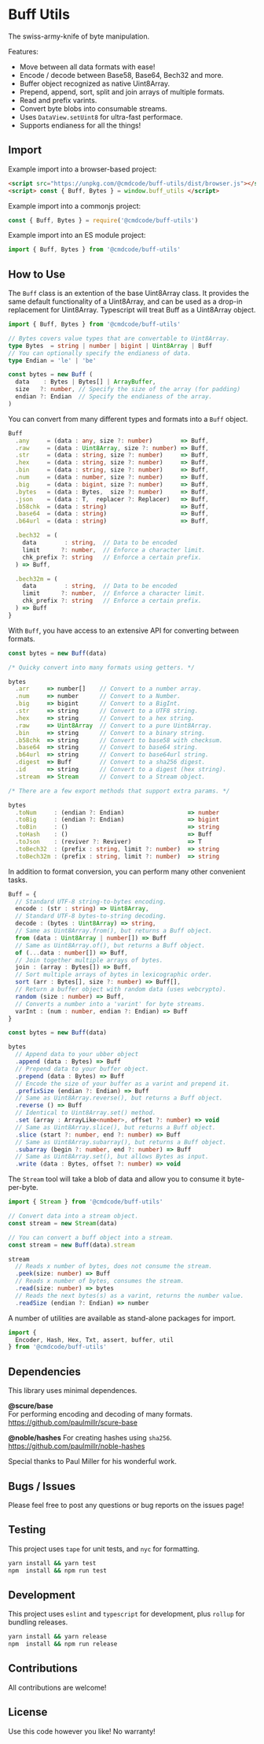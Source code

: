# Buff Utils

The swiss-army-knife of byte manipulation.

Features:
 * Move between all data formats with ease!
 * Encode / decode between Base58, Base64, Bech32 and more.
 * Buffer object recognized as native Uint8Array.
 * Prepend, append, sort, split and join arrays of multiple formats.
 * Read and prefix varints.
 * Convert byte blobs into consumable streams.
 * Uses `DataView.setUint8` for ultra-fast performace.
 * Supports endianess for all the things!

## Import

Example import into a browser-based project:

```html
<script src="https://unpkg.com/@cmdcode/buff-utils/dist/browser.js"></script>
<script> const { Buff, Bytes } = window.buff_utils </script>
```

Example import into a commonjs project:

```ts
const { Buff, Bytes } = require('@cmdcode/buff-utils')
```

Example import into an ES module project:

```ts
import { Buff, Bytes } from '@cmdcode/buff-utils'
```

## How to Use

The `Buff` class is an extention of the base Uint8Array class. It provides the same default functionality of a Uint8Array, and can be used as a drop-in replacement for Uint8Array. Typescript will treat Buff as a Uint8Array object.

```ts
import { Buff, Bytes } from '@cmdcode/buff-utils'

// Bytes covers value types that are convertable to Uint8Array.
type Bytes  = string | number | bigint | Uint8Array | Buff
// You can optionally specify the endianess of data.
type Endian = 'le' | 'be'

const bytes = new Buff (
  data    : Bytes | Bytes[] | ArrayBuffer,  
  size   ?: number, // Specify the size of the array (for padding)
  endian ?: Endian  // Specify the endianess of the array.
)

```
You can convert from many different types and formats into a `Buff` object.

```ts
Buff
  .any     = (data : any, size ?: number)        => Buff,
  .raw     = (data : Uint8Array, size ?: number) => Buff,
  .str     = (data : string, size ?: number)     => Buff,
  .hex     = (data : string, size ?: number)     => Buff,
  .bin     = (data : string, size ?: number)     => Buff,
  .num     = (data : number, size ?: number)     => Buff,
  .big     = (data : bigint, size ?: number)     => Buff,
  .bytes   = (data : Bytes,  size ?: number)     => Buff,
  .json    = (data : T,  replacer ?: Replacer)   => Buff,
  .b58chk  = (data : string)                     => Buff,
  .base64  = (data : string)                     => Buff,
  .b64url  = (data : string)                     => Buff,

  .bech32  = (
    data        : string,  // Data to be encoded
    limit      ?: number,  // Enforce a character limit.
    chk_prefix ?: string   // Enforce a certain prefix.
  ) => Buff,

  .bech32m = (
    data        : string,  // Data to be encoded
    limit      ?: number,  // Enforce a character limit.
    chk_prefix ?: string   // Enforce a certain prefix.
  ) => Buff
}
```

With `Buff`, you have access to an extensive API for converting between formats.

```ts
const bytes = new Buff(data)

/* Quicky convert into many formats using getters. */

bytes
  .arr     => number[]    // Convert to a number array.
  .num     => number      // Convert to a Number.
  .big     => bigint      // Convert to a BigInt.
  .str     => string      // Convert to a UTF8 string.
  .hex     => string      // Convert to a hex string.
  .raw     => Uint8Array  // Convert to a pure Uint8Array.
  .bin     => string      // Convert to a binary string.
  .b58chk  => string      // Convert to base58 with checksum.
  .base64  => string      // Convert to base64 string.
  .b64url  => string      // Convert to base64url string.
  .digest  => Buff        // Convert to a sha256 digest.
  .id      => string      // Convert to a digest (hex string).
  .stream  => Stream      // Convert to a Stream object.

/* There are a few export methods that support extra params. */

bytes
  .toNum     : (endian ?: Endian)                  => number
  .toBig     : (endian ?: Endian)                  => bigint
  .toBin     : ()                                  => string
  .toHash    : ()                                  => Buff
  .toJson    : (reviver ?: Reviver)                => T
  .toBech32  : (prefix : string, limit ?: number)  => string
  .toBech32m : (prefix : string, limit ?: number)  => string
```

In addition to format conversion, you can perform many other convenient tasks.

```ts
Buff = {
  // Standard UTF-8 string-to-bytes encoding.
  encode : (str : string) => Uint8Array,
  // Standard UTF-8 bytes-to-string decoding.
  decode : (bytes : Uint8Array) => string,
  // Same as Uint8Array.from(), but returns a Buff object.
  from (data : Uint8Array | number[]) => Buff
  // Same as Uint8Array.of(), but returns a Buff object.
  of (...data : number[]) => Buff,
  // Join together multiple arrays of bytes.
  join : (array : Bytes[]) => Buff,
  // Sort multiple arrays of bytes in lexicographic order.
  sort (arr : Bytes[], size ?: number) => Buff[],
  // Return a buffer object with random data (uses webcrypto).
  random (size : number) => Buff,
  // Converts a number into a 'varint' for byte streams.
  varInt : (num : number, endian ?: Endian) => Buff
}

const bytes = new Buff(data)

bytes
  // Append data to your ubber object
  .append (data : Bytes) => Buff
  // Prepend data to your buffer object.
  .prepend (data : Bytes) => Buff
  // Encode the size of your buffer as a varint and prepend it.
  .prefixSize (endian ?: Endian) => Buff
  // Same as Uint8Array.reverse(), but returns a Buff object.
  .reverse () => Buff
  // Identical to Uint8Array.set() method.
  .set (array : ArrayLike<number>, offset ?: number) => void
  // Same as Uint8Array.slice(), but returns a Buff object.
  .slice (start ?: number, end ?: number) => Buff
  // Same as Uint8Array.subarray(), but returns a Buff object.
  .subarray (begin ?: number, end ?: number) => Buff
  // Same as Uint8Array.set(), but allows Bytes as input.
  .write (data : Bytes, offset ?: number) => void
```

The `Stream` tool will take a blob of data and allow you to consume it byte-per-byte.

```ts
import { Stream } from '@cmdcode/buff-utils'

// Convert data into a stream object.
const stream = new Stream(data)

// You can convert a buff object into a stream.
const stream = new Buff(data).stream

stream
  // Reads x number of bytes, does not consume the stream.
  .peek(size: number) => Buff
  // Reads x number of bytes, consumes the stream.
  .read(size: number) => bytes
  // Reads the next bytes(s) as a varint, returns the number value.
  .readSize (endian ?: Endian) => number
```

A number of utilities are available as stand-alone packages for import.

```ts
import {
  Encoder, Hash, Hex, Txt, assert, buffer, util
} from '@cmdcode/buff-utils'
```

## Dependencies

This library uses minimal dependences.

**@scure/base**  
For performing encoding and decoding of many formats.  
https://github.com/paulmillr/scure-base

**@noble/hashes**
For creating hashes using `sha256`.  
https://github.com/paulmillr/noble-hashes

Special thanks to Paul Miller for his wonderful work.

## Bugs / Issues

Please feel free to post any questions or bug reports on the issues page!

## Testing

This project uses `tape` for unit tests, and `nyc` for formatting.

```bash
yarn install && yarn test
npm  install && npm run test
```

## Development

This project uses `eslint` and `typescript` for development, plus `rollup` for bundling releases.

```bash
yarn install && yarn release
npm  install && npm run release
```

## Contributions

All contributions are welcome!

## License

Use this code however you like! No warranty!
